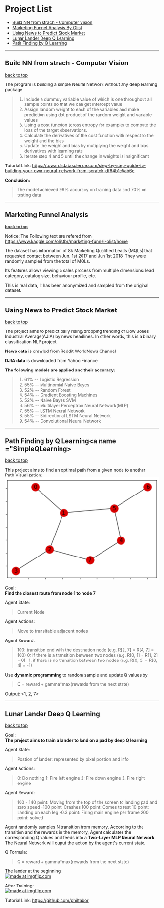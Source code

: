 <a name="backtotop"></a>
# Project List
- [Build NN from strach - Computer Vision](#buildNNfromstrach)<br>
- [Marketing Funnel Analysis By Olist](#MarketFunnel)<br>
- [Using News to Predict Stock Market](#NewsStockMarket)<br>
- [Lunar Lander Deep Q Learning](#LunarLander)<br>
- [Path Finding by Q Learning](#SimpleQLearning)<br>


___

## Build NN from strach - Computer Vision<a name="buildNNfromstrach"></a>
[back to top](#backtotop)

The program is building a simple Neural Network without any deep learning package


> 1. Include a dummuy variable value of which is one throughout all sample points so that we can get intercept value
> 2. Assign random weight to each of the variables and make prediction using dot product of the random weight and variable values
> 3. Using a cost function (cross entropy for example) to compute the loss of the target observations.
> 4. Calculate the derivatives of the cost function with respect to the weight and the bias
> 5. Update the weight and bias by mutiplying the weight and bias derivatives with learning rate
> 6. Iterate step 4 and 5 until the change in weights is insignificant 

Tutorial Link: https://towardsdatascience.com/step-by-step-guide-to-building-your-own-neural-network-from-scratch-df64b1c5ab6e
<br>

**Conclusion:**<br>

> The model achieved 99% accuracy on training data and 70% on testing data

___

## Marketing Funnel Analysis<a name="MarketFunnel"></a>
[back to top](#backtotop)

Notice: The Following text are refered from https://www.kaggle.com/olistbr/marketing-funnel-olist/home

The dataset has information of 8k Marketing Qualified Leads (MQLs) that requested contact between Jun. 1st 2017 and Jun 1st 2018. They were randomly sampled from the total of MQLs.

Its features allows viewing a sales process from multiple dimensions: lead category, catalog size, behaviour profile, etc.

This is real data, it has been anonymized and sampled from the original dataset.

___

## Using News to Predict Stock Market<a name="NewsStockMarket"></a>
[back to top](#backtotop)

The project aims to predict daily rising/dropping trending of Dow Jones Industrial Average(AJIA) by news headlines. In other words, this is a binary classification NLP project

**News data** is crawled from Reddit WorldNews Channel 

**DJIA data** is downloaded from Yahoo Finance 


**The following models are applied and their accuracy:**
> 1. 61% -- Logistic Regression<br>
> 2. 55% -- Multinomial Naive Bayes<br>
> 3. 52% -- Random Forest<br>
> 4. 54% -- Gradient Boosting Machines<br>
> 5. 52% -- Naive Bayes SVM<br>
> 6. 56% -- Multilayer Perceptron Neural Network(MLP)<br>
> 7. 55% -- LSTM Neural Network<br>
> 8. 55% -- Bidirectional LSTM Neural Network<br>
> 9. 54% -- Convolutional Neural Network<br>
___
## Path Finding by Q Learning<a name ="SimpleQLearning></a>
[back to top](#backtotop)

This project aims to find an optimal path from a given node to another <br>
Path Visualization: <br>
![PathVisualization](https://github.com/y2236li/Brief-ML-and-DL-Projects/blob/master/Path%20Finding%20by%20Q%20Learning/Path%20Finding%20Visualization.png) <br>

Goal:<br>
**Find the closest route from node 1 to node 7** <br>

Agent State:
> Current Node

Agent Actions:
> Move to transitable adjacent nodes

Agent Reward:
> 100: transition end with the destination node (e.g. R[2, 7] = R[4, 7] = 100)
> 0: If there is a transition between two nodes (e.g. R[0, 1] = R[1, 2] = 0)
> -1: if there is no transition between two nodes (e.g. R[0, 3] = R[6, 4] = -1)

Use **dynamic programming** to random sample and update Q values by <br>
> Q = reward + gamma*max(rewards from the next state) <br>

Output: <1, 2, 7>

___
## Lunar Lander Deep Q Learning<a name="LunarLander"></a>
[back to top](#backtotop)

Goal: <br>
**The project aims to train a lander to land on a pad by deep Q learning** <br>

Agent State:
> Postion of lander: represented by pixel postion and info

Agent Actions:
> 0: Do nothing
> 1: Fire left engine
> 2: Fire down engine
> 3. Fire right engine

Agent Reward:
> 100 - 140 point: Moving from the top of the screen to landing pad and zero speed
> -100 point: Crashes
> 100 point: Comes to rest
> 10 point: Landing on each leg
> -0.3 point: Firing main engine per frame
> 200 point: solved

Agent randomly samples N transition from memory. According to the transition and the rewards in the memory, Agent calculates the corresponding Q values and feeds into a **Two-Layer MLP Neural Network**. The Neural Network will ouput the action by the agent's current state. <br>

Q Formula: <br>
> Q = reward + gamma*max(rewards from the next state) <br>

The lander at the beginning:<br>
<a href="https://imgflip.com/gif/3gnzww"><img src="https://i.imgflip.com/3gnzww.gif" title="made at imgflip.com"/></a> <br>

After Training:<br>
<a href="https://imgflip.com/gif/3go36o"><img src="https://i.imgflip.com/3go36o.gif" title="made at imgflip.com"/></a> <br>

Tutorial Link: https://github.com/philtabor
